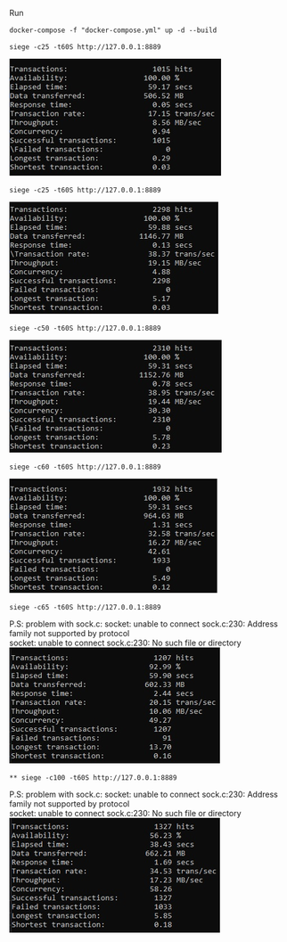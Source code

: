 Run  
```
docker-compose -f "docker-compose.yml" up -d --build  
```

```
siege -c25 -t60S http://127.0.0.1:8889  
```
![C10](screens/c10.jpg)  
```
siege -c25 -t60S http://127.0.0.1:8889  
```
![C10](screens/c25.jpg)  
```
siege -c50 -t60S http://127.0.0.1:8889  
```
![C10](screens/c50.jpg)  
```
siege -c60 -t60S http://127.0.0.1:8889  
```
![C10](screens/c60.jpg)  
```
siege -c65 -t60S http://127.0.0.1:8889  
```
P.S: problem with sock.c:
socket: unable to connect sock.c:230: Address family not supported by protocol  
socket: unable to connect sock.c:230: No such file or directory  
![C10](screens/c65.jpg)  
```
** siege -c100 -t60S http://127.0.0.1:8889  
```
P.S: problem with sock.c:
socket: unable to connect sock.c:230: Address family not supported by protocol  
socket: unable to connect sock.c:230: No such file or directory  
![C10](screens/c100.jpg)  
